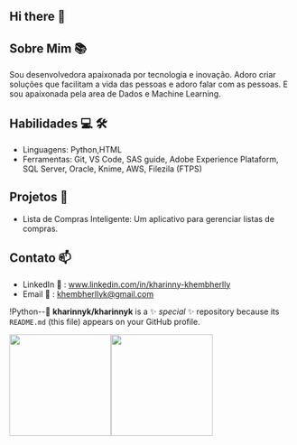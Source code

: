 ## Hi there 👋

## Sobre Mim 📚
Sou desenvolvedora apaixonada por tecnologia e inovação. Adoro criar soluções que facilitam a vida das pessoas e adoro falar com as pessoas.
E sou apaixonada pela area de Dados e Machine Learning.

## Habilidades 💻 🛠️
- Linguagens: Python,HTML 
- Ferramentas: Git, VS Code, SAS guide, Adobe Experience Plataform, SQL Server, Oracle, Knime, AWS, Filezila (FTPS)

## Projetos 🚀
- Lista de Compras Inteligente: Um aplicativo para gerenciar listas de compras.

## Contato 📫
- LinkedIn 💼 : www.linkedin.com/in/kharinny-khembherlly
- Email 📧 : khembherllyk@gmail.com

!Python--🐍
**kharinnyk/kharinnyk** is a ✨ _special_ ✨ repository because its `README.md` (this file) appears on your GitHub profile.

<div><a href="https://github.com/kharinnyk/kharinnyk"><img loading="lazy" height="180em" src="https://github-readme-stats.vercel.app/api/top-langs/?username=seu-usuário-aqui&layout=compact&langs_count=7&theme=dracula"/><img loading="lazy" height="180em" src="https://github-readme-stats.vercel.app/api?username=seu-usuário-aqui&show_icons=true&theme=dracula&include_all_commits=true&count_private=true"/></div>
